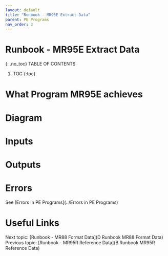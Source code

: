 ```yaml
---
layout: default
title: "Runbook - MR95E Extract Data"
parent: PE Programs
nav_order: 3
---
```


# Runbook - MR95E Extract Data
{: .no_toc}
TABLE OF CONTENTS 
1. TOC
{:toc}  


# What Program MR95E achieves



# Diagram



# Inputs




# Outputs



# Errors
See [Errors in PE Programs](../Errors in PE Programs)



# Useful Links
Next topic: [Runbook - MR88 Format Data](D Runbook MR88 Format Data)  
Previous topic: [Runbook - MR95R Reference Data](B Runbook MR95R Reference Data)  

